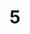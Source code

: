 ---
order: 5
title:  "5"
img: "assets/images/slides/5.jpg"
mobile-img: "assets/images/slides/5m.jpg"
href: "#"
target: "" # _blank
---